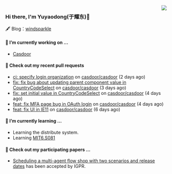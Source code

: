 <img align="right" src="https://github-readme-stats.vercel.app/api?username=leo220yuyaodog&show_icons=true&icon_color=805AD5&text_color=718096&bg_color=ffffff&hide_title=true" />

### Hi there, I'm Yuyaodong(于耀东)👋
🖋 Blog：[windsparkle](https://blog.windsparkle.top)
#### 🔭 I’m currently working on ...
- [Casdoor](https://github.com/casdoor)

#### 🔨 Check out my recent pull requests

- [ci: specify login organization](https://github.com/casdoor/casdoor/pull/1892) on [casdoor/casdoor](https://github.com/casdoor/casdoor) (2 days ago)
- [fix: fix bug about updating parent component value in CountryCodeSelect](https://github.com/casdoor/casdoor/pull/1891) on [casdoor/casdoor](https://github.com/casdoor/casdoor) (3 days ago)
- [fix: set initial value in CountryCodeSelect](https://github.com/casdoor/casdoor/pull/1890) on [casdoor/casdoor](https://github.com/casdoor/casdoor) (4 days ago)
- [feat: fix MFA page bug in OAuth login](https://github.com/casdoor/casdoor/pull/1889) on [casdoor/casdoor](https://github.com/casdoor/casdoor) (4 days ago)
- [feat: fix UI in IE11](https://github.com/casdoor/casdoor/pull/1878) on [casdoor/casdoor](https://github.com/casdoor/casdoor) (6 days ago)

#### 🌱 I’m currently learning ...
- Learning the distribute system.
- Learning [MIT6.S081](https://pdos.csail.mit.edu/6.828/2021/schedule.html)

#### 📜 Check out my participating papers ...
- [Scheduling a multi-agent flow shop with two scenarios and release dates](https://www.tandfonline.com/doi/full/10.1080/00207543.2023.2188646) has been accepted by IGPR.

